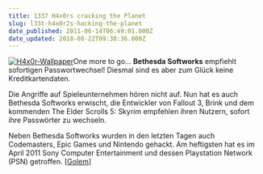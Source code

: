 ```yaml
---
title: 1337 H4x0rs cracking the Planet
slug: l33t-h4x0r2s-hacking-the-planet
date_published: 2011-06-14T06:49:01.000Z
date_updated: 2018-08-22T09:38:36.000Z
---
```


[![H4x0r-Wallpaper](//picdump.thafaker.de/2011/06/H4x0r-Wallpaper-150x150.jpg)](http://picdump.thafaker.de/2011/06/H4x0r-Wallpaper.jpg)One more to go... **Bethesda Softworks** empfiehlt sofortigen Passwortwechsel! Diesmal sind es aber zum Glück keine Kreditkartendaten.

Die Angriffe auf Spieleunternehmen hören nicht auf. Nun hat es auch Bethesda Softworks erwischt, die Entwickler von Fallout 3, Brink und dem kommenden The Elder Scrolls 5: Skyrim empfehlen ihren Nutzern, sofort ihre Passwörter zu wechseln.

Neben Bethesda Softworks wurden in den letzten Tagen auch Codemasters, Epic Games und Nintendo gehackt. Am heftigsten hat es im April 2011 Sony Computer Entertainment und dessen Playstation Network (PSN) getroffen. [[Golem](http://www.golem.de/1106/84160.html)]
